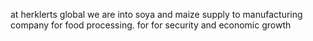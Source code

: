at herklerts global we are into soya and maize supply to manufacturing company for food processing.
for for security and economic growth 
